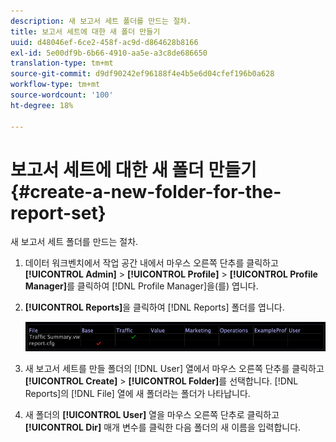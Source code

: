 ```yaml
---
description: 새 보고서 세트 폴더를 만드는 절차.
title: 보고서 세트에 대한 새 폴더 만들기
uuid: d48046ef-6ce2-458f-ac9d-d864628b8166
exl-id: 5e00df9b-6b66-4910-aa5e-a3c8de686650
translation-type: tm+mt
source-git-commit: d9df90242ef96188f4e4b5e6d04cfef196b0a628
workflow-type: tm+mt
source-wordcount: '100'
ht-degree: 18%

---
```


# 보고서 세트에 대한 새 폴더 만들기{#create-a-new-folder-for-the-report-set}

새 보고서 세트 폴더를 만드는 절차.

1. 데이터 워크벤치에서 작업 공간 내에서 마우스 오른쪽 단추를 클릭하고 **[!UICONTROL Admin]** > **[!UICONTROL Profile]** > **[!UICONTROL Profile Manager]**&#x200B;를 클릭하여 [!DNL Profile Manager]을(를) 엽니다.
1. **[!UICONTROL Reports]**&#x200B;을 클릭하여 [!DNL Reports] 폴더를 엽니다.

   ![단계 정보](assets/vis_Reports_Manager.png)

1. 새 보고서 세트를 만들 폴더의 [!DNL User] 열에서 마우스 오른쪽 단추를 클릭하고 **[!UICONTROL Create]** > **[!UICONTROL Folder]**&#x200B;를 선택합니다. [!DNL Reports]의 [!DNL File] 열에 새 폴더라는 폴더가 나타납니다.
1. 새 폴더의 **[!UICONTROL User]** 열을 마우스 오른쪽 단추로 클릭하고 **[!UICONTROL Dir]** 매개 변수를 클릭한 다음 폴더의 새 이름을 입력합니다.
